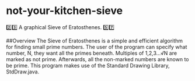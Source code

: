 # not-your-kitchen-sieve
2️⃣3️⃣ A graphical Sieve of Eratosthenes. 5️⃣7️⃣

##Overview
The Sieve of Eratosthenes is a simple and efficient algorithm for finding small prime numbers. The user of the program can specify what number, N, they want all the primes beneath. Multiples of 1,2,3...√N are marked as not prime. Afterwards, all the non-marked numbers are known to be prime. This program makes use of the Standard Drawing Library, StdDraw.java.
